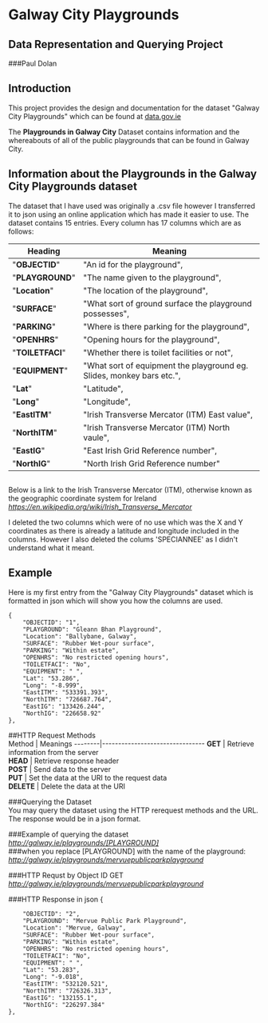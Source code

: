 # Galway City Playgrounds
## Data Representation and Querying Project
###Paul Dolan

## Introduction
This project provides the design and documentation for the dataset "Galway City Playgrounds" which can be found at [data.gov.ie](http://data.gov.ie)

The **Playgrounds in Galway City** Dataset contains information and the whereabouts of all of the public playgrounds that can be found in Galway City.

## Information about the Playgrounds in the Galway City Playgrounds dataset
The dataset that I have used was originally a .csv file however I transferred it to json using an online application which has made it easier to use. The dataset contains 15 entries. Every column has 17 columns which are as follows:
  
Heading | Meaning 
 ------|---------
"**OBJECTID**" | "An id for the playground",
"**PLAYGROUND**" | "The name given to the playground",
"**Location**" | "The location of the playground",
"**SURFACE**" | "What sort of ground surface the playground possesses",
"**PARKING**" | "Where is there parking for the playground",
"**OPENHRS**" | "Opening hours for the playground",
"**TOILETFACI**" | "Whether there is toilet facilities or not",
"**EQUIPMENT**" | "What sort of equipment the playground eg. Slides, monkey bars etc.",
"**Lat**" | "Latitude",
"**Long**" | "Longitude",
"**EastITM**" | "Irish Transverse Mercator (ITM) East value",
"**NorthITM**" | "Irish Transverse Mercator (ITM) North vaule",
"**EastIG**" | "East Irish Grid Reference number",
"**NorthIG**" | "North Irish Grid Reference number"

##
Below is a link to the Irish Transverse Mercator (ITM), otherwise known as the geographic coordinate system for Ireland
*https://en.wikipedia.org/wiki/Irish_Transverse_Mercator*
 

I deleted the two columns which were of no use which was the X and Y coordinates as there is already a latitude and longitude included in the columns. However I also deleted the colums 'SPECIANNEE' as I didn't understand what it meant.

## Example
Here is my first entry from the "Galway City Playgrounds" dataset which is formatted in json which will show you how the columns are used.

    {
        "OBJECTID": "1",
        "PLAYGROUND": "Gleann Bhan Playground",
        "Location": "Ballybane, Galway",
        "SURFACE": "Rubber Wet-pour surface",
        "PARKING": "Within estate",
        "OPENHRS": "No restricted opening hours",
        "TOILETFACI": "No",
        "EQUIPMENT": " ",
        "Lat": "53.286",
        "Long": "-8.999",
        "EastITM": "533391.393",
        "NorthITM": "726687.764",
        "EastIG": "133426.244",
        "NorthIG": "226658.92"
    },
  
##HTTP Request Methods  
Method | Meanings
--------|--------------------------------
**GET** | Retrieve information from the server  
**HEAD** | Retrieve response header   
**POST** | Send data to the server       
**PUT** | Set the data at the URI to the request data   
**DELETE** | Delete the data at the URI

###Querying the Dataset  
You may query the dataset using the  HTTP rerequest methods and the URL. The response would be in a json format. 

###Example of querying the dataset
*http://galway.ie/playgrounds/[PLAYGROUND]*   
###when you replace [PLAYGROUND] with the name of the playground:
*http://galway.ie/playgrounds/mervuepublicparkplayground*   


###HTTP Requst by Object ID
GET *http://galway.ie/playgrounds/mervuepublicparkplayground*   

###HTTP Response in json
   {

        "OBJECTID": "2",
        "PLAYGROUND": "Mervue Public Park Playground",
        "Location": "Mervue, Galway",
        "SURFACE": "Rubber Wet-pour surface",
        "PARKING": "Within estate",
        "OPENHRS": "No restricted opening hours",
        "TOILETFACI": "No",
        "EQUIPMENT": " ",
        "Lat": "53.283",
        "Long": "-9.018",
        "EastITM": "532120.521",
        "NorthITM": "726326.313",
        "EastIG": "132155.1",
        "NorthIG": "226297.384"
    },





